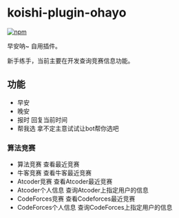 # koishi-plugin-ohayo

[![npm](https://img.shields.io/npm/v/@xiaozhedesu/koishi-plugin-ohayo?style=flat-square)](https://www.npmjs.com/package/@xiaozhedesu/koishi-plugin-ohayo)

早安呐~ 自用插件。

新手练手，当前主要在开发查询竞赛信息功能。

## 功能

- 早安
- 晚安
- 报时 回复当前时间
- 帮我选 拿不定主意试试让bot帮你选吧

### 算法竞赛

- 算法竞赛 查看最近竞赛
- 牛客竞赛 查看牛客最近竞赛
- Atcoder竞赛 查看Atcoder最近竞赛
- Atcoder个人信息 查询Atcoder上指定用户的信息
- CodeForces竞赛 查看Codeforces最近竞赛
- CodeForces个人信息 查询CodeForces上指定用户的信息